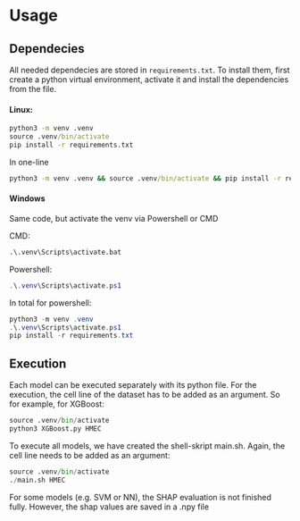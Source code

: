 # Usage
## Dependecies
All needed dependecies are stored in ````requirements.txt````. To install them, first create a python virtual environment, activate it and install the dependencies from the file.
#### Linux:
````cmd
python3 -m venv .venv
source .venv/bin/activate
pip install -r requirements.txt
````
In one-line
````cmd
python3 -m venv .venv && source .venv/bin/activate && pip install -r requirements.txt
````

#### Windows
Same code, but activate the venv via Powershell or CMD

CMD:
````cmd
.\.venv\Scripts\activate.bat
````

Powershell:
````Powershell
.\.venv\Scripts\activate.ps1
````

In total for powershell:
````Powershell
python3 -m venv .venv
.\.venv\Scripts\activate.ps1
pip install -r requirements.txt
````
## Execution
Each model can be executed separately with its python file. For the execution, the cell line of the dataset has to be added as an argument. So for example, for XGBoost:
````Python
source .venv/bin/activate
python3 XGBoost.py HMEC
````
To execute all models, we have created the shell-skript main.sh. Again, the cell line needs to be added as an argument:
````Python
source .venv/bin/activate
./main.sh HMEC
````
For some models (e.g. SVM or NN), the SHAP evaluation is not finished fully. However, the shap values are saved in a .npy file

